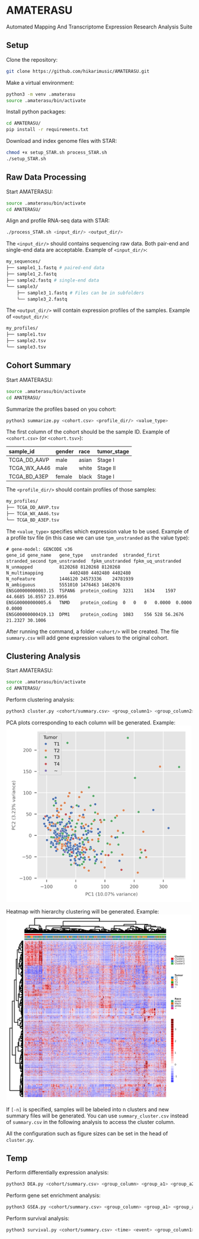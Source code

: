 # AMATERASU
Automated Mapping And Transcriptome Expression Research Analysis Suite

## Setup

Clone the repository:
```sh
git clone https://github.com/hikarimusic/AMATERASU.git
```

Make a virtual environment:
```sh
python3 -m venv .amaterasu
source .amaterasu/bin/activate
```

Install python packages:
```sh
cd AMATERASU/
pip install -r requirements.txt
```

Download and index genome files with STAR:
```sh
chmod +x setup_STAR.sh process_STAR.sh
./setup_STAR.sh
```

## Raw Data Processing

Start AMATERASU:
```sh
source .amaterasu/bin/activate
cd AMATERASU/
```

Align and profile RNA-seq data with STAR:
```sh
./process_STAR.sh <input_dir/> <output_dir/>
```

The `<input_dir/>` should contains sequencing raw data. Both pair-end and single-end data are acceptable. Example of `<input_dir/>`:

```sh
my_sequences/
├── sample1_1.fastq # paired-end data
├── sample1_2.fastq
├── sample2.fastq # single-end data
└── sample3/
    ├── sample3_1.fastq # Files can be in subfolders
    └── sample3_2.fastq
```

The `<output_dir/>` will contain expression profiles of the samples. Example of `<output_dir/>`:
```sh
my_profiles/
├── sample1.tsv
├── sample2.tsv
└── sample3.tsv
```

<!-- ```sh
make
./index <GRCh38.fna>
./align <GRCh38.fna> <input1.fq> <input2.fq> <output.sam>
./profile <gencode.gtf> <output.sam> <output.tsv>
``` -->

## Cohort Summary

Start AMATERASU:
```sh
source .amaterasu/bin/activate
cd AMATERASU/
```

Summarize the profiles based on you cohort:
```sh
python3 summarize.py <cohort.csv> <profile_dir/> <value_type>
```

The first column of the cohort should be the sample ID. Example of `<cohort.csv>` (or `<cohort.tsv>`):

| sample_id | gender | race | tumor_stage | 
| :- | :- | :- | :- |
| TCGA_DD_AAVP | male | asian | Stage I |
| TCGA_WX_AA46 | male | white | Stage II |
| TCGA_BD_A3EP | female | black | Stage I |

The `<profile_dir/>` should contain profiles of those samples:

```sh
my_profiles/
├── TCGA_DD_AAVP.tsv
├── TCGA_WX_AA46.tsv
└── TCGA_BD_A3EP.tsv
```

The `<value_type>` specifies which expression value to be used. Example of a profile tsv file (in this case we can use `tpm_unstranded` as the value type):
```
# gene-model: GENCODE v36
gene_id	gene_name	gene_type	unstranded	stranded_first	stranded_second	tpm_unstranded	fpkm_unstranded	fpkm_uq_unstranded
N_unmapped			8120268	8120268	8120268			
N_multimapping			4402480	4402480	4402480			
N_noFeature			1446120	24573336	24781939			
N_ambiguous			5551010	1476463	1462076			
ENSG00000000003.15	TSPAN6	protein_coding	3231	1634	1597	44.6685	16.8557	23.8956
ENSG00000000005.6	TNMD	protein_coding	0	0	0	0.0000	0.0000	0.0000
ENSG00000000419.13	DPM1	protein_coding	1083	556	528	56.2676	21.2327	30.1006
```

After running the command, a folder `<cohort/>` will be created. The file `summary.csv` will add gene expression values to the original cohort.

## Clustering Analysis

Start AMATERASU:
```sh
source .amaterasu/bin/activate
cd AMATERASU/
```

Perform clustering analysis:
```sh
python3 cluster.py <cohort/summary.csv> <group_column1> <group_column2> ... 
```

PCA plots corresponding to each column will be generated. Example:
<img src="https://github.com/hikarimusic/AMATERASU/raw/main/assets/pca_plot.png" width=500>

Heatmap with hierarchy clustering will be generated. Example:
<img src="https://github.com/hikarimusic/AMATERASU/raw/main/assets/heatmap.png" width=500>

If `[-n]` is specified, samples will be labeled into n clusters and new summary files will be generated. You can use `summary_cluster.csv` instead of `summary.csv` in the following analysis to access the cluster column.

All the configuration such as figure sizes can be set in the head of `cluster.py`.

## Temp






Perform differentially expression analysis:
```sh
python3 DEA.py <cohort/summary.csv> <group_column> <group_a1> <group_a2> ... -- <group_b1> <group_b2> ... 
```

Perform gene set enrichment analysis:
```sh
python3 GSEA.py <cohort/summary.csv> <group_column> <group_a1> <group_a2> ... -- <group_b1> <group_b2> ... <geneset.gmt>
```

Perform survival analysis:
```sh
python3 survival.py <cohort/summary.csv> <time> <event> <group_column1> <group_column2> ...
```